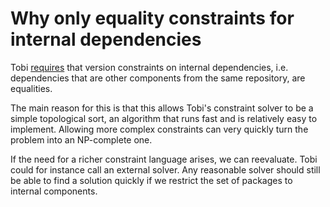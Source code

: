 # Why only equality constraints for internal dependencies

Tobi [requires](what_Tobi_needs_from_Opam_files.md) that version constraints
on internal dependencies, i.e. dependencies that are other components
from the same repository, are equalities.

The main reason for this is that this allows Tobi's constraint solver
to be a simple topological sort, an algorithm that runs fast and is
relatively easy to implement. Allowing more complex constraints
can very quickly turn the problem into an NP-complete one.

If the need for a richer constraint language arises, we can reevaluate.
Tobi could for instance call an external solver.
Any reasonable solver should still be able to find a solution quickly
if we restrict the set of packages to internal components.
